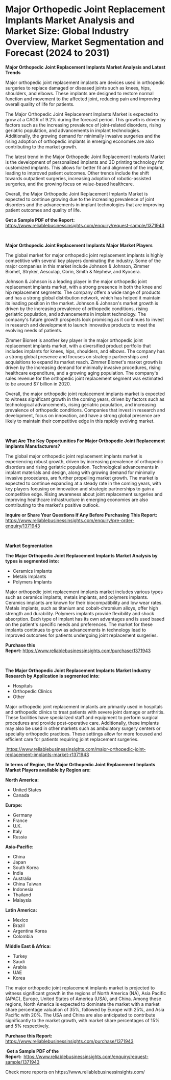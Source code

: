 <p><h1>Major Orthopedic Joint Replacement Implants Market Analysis and Market Size: Global Industry Overview, Market Segmentation and Forecast (2024 to 2031)</h1></p><p><strong>Major Orthopedic Joint Replacement Implants Market Analysis and Latest Trends</strong></p>
<p><p>Major orthopedic joint replacement implants are devices used in orthopedic surgeries to replace damaged or diseased joints such as knees, hips, shoulders, and elbows. These implants are designed to restore normal function and movement to the affected joint, reducing pain and improving overall quality of life for patients.</p><p>The Major Orthopedic Joint Replacement Implants Market is expected to grow at a CAGR of 9.2% during the forecast period. This growth is driven by factors such as the increasing prevalence of joint-related disorders, rising geriatric population, and advancements in implant technologies. Additionally, the growing demand for minimally invasive surgeries and the rising adoption of orthopedic implants in emerging economies are also contributing to the market growth.</p><p>The latest trend in the Major Orthopedic Joint Replacement Implants Market is the development of personalized implants and 3D printing technology for customized implants. This allows for better fit and alignment of the implant, leading to improved patient outcomes. Other trends include the shift towards outpatient surgeries, increasing adoption of robotic-assisted surgeries, and the growing focus on value-based healthcare.</p><p>Overall, the Major Orthopedic Joint Replacement Implants Market is expected to continue growing due to the increasing prevalence of joint disorders and the advancements in implant technologies that are improving patient outcomes and quality of life.</p></p>
<p><strong>Get a Sample PDF of the Report:&nbsp;</strong> <a href="https://www.reliablebusinessinsights.com/enquiry/request-sample/1371943">https://www.reliablebusinessinsights.com/enquiry/request-sample/1371943</a></p>
<p>&nbsp;</p>
<p><strong>Major Orthopedic Joint Replacement Implants Major Market Players</strong></p>
<p><p>The global market for major orthopedic joint replacement implants is highly competitive with several key players dominating the industry. Some of the major companies in this market include Johnson & Johnson, Zimmer Biomet, Stryker, Aesculap, Corin, Smith & Nephew, and Kyocera.</p><p>Johnson & Johnson is a leading player in the major orthopedic joint replacement implants market, with a strong presence in both the knee and hip replacement segments. The company offers a wide range of products and has a strong global distribution network, which has helped it maintain its leading position in the market. Johnson & Johnson's market growth is driven by the increasing prevalence of orthopedic conditions, rising geriatric population, and advancements in implant technology. The company's future growth prospects look promising as it continues to invest in research and development to launch innovative products to meet the evolving needs of patients.</p><p>Zimmer Biomet is another key player in the major orthopedic joint replacement implants market, with a diversified product portfolio that includes implants for knees, hips, shoulders, and elbows. The company has a strong global presence and focuses on strategic partnerships and acquisitions to expand its market reach. Zimmer Biomet's market growth is driven by the increasing demand for minimally invasive procedures, rising healthcare expenditure, and a growing aging population. The company's sales revenue for the orthopedic joint replacement segment was estimated to be around $7 billion in 2020.</p><p>Overall, the major orthopedic joint replacement implants market is expected to witness significant growth in the coming years, driven by factors such as technological advancements, rising geriatric population, and increasing prevalence of orthopedic conditions. Companies that invest in research and development, focus on innovation, and have a strong global presence are likely to maintain their competitive edge in this rapidly evolving market.</p></p>
<p>&nbsp;</p>
<p><strong>What Are The Key Opportunities For Major Orthopedic Joint Replacement Implants Manufacturers?</strong></p>
<p><p>The global major orthopedic joint replacement implants market is experiencing robust growth, driven by increasing prevalence of orthopedic disorders and rising geriatric population. Technological advancements in implant materials and design, along with growing demand for minimally invasive procedures, are further propelling market growth. The market is expected to continue expanding at a steady rate in the coming years, with key players focusing on innovation and strategic partnerships to gain a competitive edge. Rising awareness about joint replacement surgeries and improving healthcare infrastructure in emerging economies are also contributing to the market's positive outlook.</p></p>
<p><strong>Inquire or Share Your Questions If Any Before Purchasing This Report:</strong> <a href="https://www.reliablebusinessinsights.com/enquiry/pre-order-enquiry/1371943">https://www.reliablebusinessinsights.com/enquiry/pre-order-enquiry/1371943</a></p>
<p>&nbsp;</p>
<p><strong>Market Segmentation</strong></p>
<p><strong>The Major Orthopedic Joint Replacement Implants Market Analysis by types is segmented into:</strong></p>
<p><ul><li>Ceramics Implants</li><li>Metals Implants</li><li>Polymers Implants</li></ul></p>
<p><p>Major orthopedic joint replacement implants market includes various types such as ceramics implants, metals implants, and polymers implants. Ceramics implants are known for their biocompatibility and low wear rates. Metals implants, such as titanium and cobalt-chromium alloys, offer high strength and durability. Polymers implants provide flexibility and shock absorption. Each type of implant has its own advantages and is used based on the patient's specific needs and preferences. The market for these implants continues to grow as advancements in technology lead to improved outcomes for patients undergoing joint replacement surgeries.</p></p>
<p><strong>Purchase this Report:&nbsp;</strong><a href="https://www.reliablebusinessinsights.com/purchase/1371943">https://www.reliablebusinessinsights.com/purchase/1371943</a></p>
<p>&nbsp;</p>
<p><strong>The Major Orthopedic Joint Replacement Implants Market Industry Research by Application is segmented into:</strong></p>
<p><ul><li>Hospitals</li><li>Orthopedic Clinics</li><li>Other</li></ul></p>
<p><p>Major orthopedic joint replacement implants are primarily used in hospitals and orthopedic clinics to treat patients with severe joint damage or arthritis. These facilities have specialized staff and equipment to perform surgical procedures and provide post-operative care. Additionally, these implants may also be used in other markets such as ambulatory surgery centers or specialty orthopedic practices. These settings allow for more focused and efficient care for patients requiring joint replacement surgeries.</p></p>
<p><a href="https://www.reliablebusinessinsights.com/major-orthopedic-joint-replacement-implants-market-r1371943">&nbsp;https://www.reliablebusinessinsights.com/major-orthopedic-joint-replacement-implants-market-r1371943</a></p>
<p><strong>In terms of Region, the Major Orthopedic Joint Replacement Implants Market Players available by Region are:</strong></p>
<p>
    <p> <strong> North America: </strong>
        <ul>
            <li>United States</li>
            <li>Canada</li>
        </ul>
        </p> 
    <p> <strong> Europe: </strong>
        <ul>
            <li>Germany</li>
            <li>France</li>
            <li>U.K.</li>
            <li>Italy</li>
            <li>Russia</li>
        </ul>
        </p> 
    <p> <strong> Asia-Pacific: </strong>
        <ul>
            <li>China</li>
            <li>Japan</li>
            <li>South Korea</li>
            <li>India</li>
            <li>Australia</li>
            <li>China Taiwan</li>
            <li>Indonesia</li>
            <li>Thailand</li>
            <li>Malaysia</li>
        </ul>
        </p> 
    <p> <strong> Latin America: </strong>
        <ul>
            <li>Mexico</li>
            <li>Brazil</li>
            <li>Argentina Korea</li>
            <li>Colombia</li>
        </ul>
        </p> 
    <p> <strong> Middle East & Africa: </strong>
        <ul>
            <li>Turkey</li>
            <li>Saudi</li>
            <li>Arabia</li>
            <li>UAE</li>
            <li>Korea</li>
        </ul>
    </p>
    </p>
<p><p>The major orthopedic joint replacement implants market is projected to witness significant growth in the regions of North America (NA), Asia Pacific (APAC), Europe, United States of America (USA), and China. Among these regions, North America is expected to dominate the market with a market share percentage valuation of 35%, followed by Europe with 25%, and Asia Pacific with 20%. The USA and China are also anticipated to contribute significantly to the market growth, with market share percentages of 15% and 5% respectively.</p></p>
<p><strong>Purchase this Report: </strong><a href="https://www.reliablebusinessinsights.com/purchase/1371943">https://www.reliablebusinessinsights.com/purchase/1371943</a></p>
<p>&nbsp;<strong>Get a Sample PDF of the Report:&nbsp;&nbsp;</strong><a href="https://www.reliablebusinessinsights.com/enquiry/request-sample/1371943">https://www.reliablebusinessinsights.com/enquiry/request-sample/1371943</a></p>
<p><strong></strong></p>
<p>Check more reports on https://www.reliablebusinessinsights.com/</p>